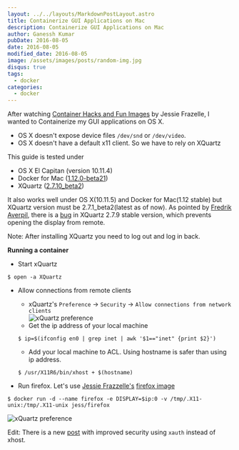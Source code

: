 ```yaml
---
layout: ../../layouts/MarkdownPostLayout.astro
title: Containerize GUI Applications on Mac
description: Containerize GUI Applications on Mac
author: Ganessh Kumar
pubDate: 2016-08-05
date: 2016-08-05
modified_date: 2016-08-05
image: /assets/images/posts/random-img.jpg
disqus: true
tags:
  - docker
categories:
  - docker
---
```


After watching [Container Hacks and Fun Images](https://www.youtube.com/watch?v=1qlLUf7KtAw) by Jessie Frazelle, I wanted to Containerize my GUI applications on OS X.

* OS X doesn't expose device files `/dev/snd` or `/dev/video`.
* OS X doesn't have a default x11 client. So we have to rely on XQuartz

This guide is tested under

 * OS X El Capitan (version 10.11.4)
 * Docker for Mac ([1.12.0-beta21](https://docs.docker.com/docker-for-mac/))
 * XQuartz ([2.7.10_beta2](https://www.xquartz.org/releases/index.html))

It also works well under OS X(10.11.5) and Docker for Mac(1.12 stable) but XQuartz version must be 2.7.1_beta2(latest as of now). As pointed by [Fredrik Averpil](https://fredrikaverpil.github.io/2016/07/31/docker-for-mac-and-gui-applications/), there is a [bug](https://bugs.freedesktop.org/show_bug.cgi?id=95379) in XQuartz 2.7.9 stable version, which prevents opening the display from remote.

Note: After installing XQuartz you need to log out and log in back.

**Running a container**

* Start xQuartz  

```shell
$ open -a XQuartz
```

* Allow connections from remote clients  
  * xQuartz's `Preference` → `Security` → `Allow connections from network clients`  
![xQuartz preference](/assets/images/2016-08-05-docker-mac-gui-appications/xquartz_preference.png)
  * Get the ip address of your local machine  

  ```shell
  $ ip=$(ifconfig en0 | grep inet | awk '$1=="inet" {print $2}')
  ```

  * Add your local machine to ACL. Using hostname is safer than using ip address.

  ```shell
  $ /usr/X11R6/bin/xhost + $(hostname)
  ```

* Run firefox. Let's use [Jessie Frazzelle's](https://blog.jessfraz.com/) [firefox image](https://github.com/jfrazelle/dockerfiles/tree/master/firefox)  

```shell
$ docker run -d --name firefox -e DISPLAY=$ip:0 -v /tmp/.X11-unix:/tmp/.X11-unix jess/firefox
```

![xQuartz preference](/assets/images/2016-08-05-docker-mac-gui-appications/firefox_docker.png)

Edit: There is a new [post](http://www.ganesshkumar.com/2016/08/06/docker-mac-gui-applications-2.html) with improved security using `xauth` instead of xhost.
